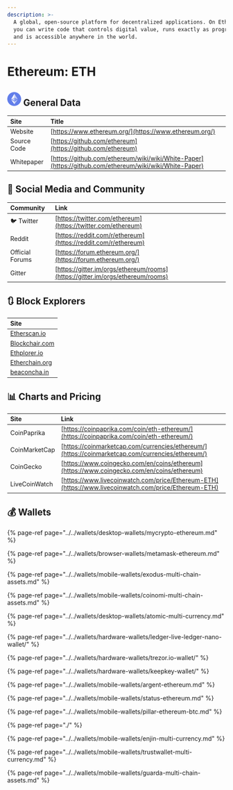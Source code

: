 ```yaml
---
description: >-
  A global, open-source platform for decentralized applications. On Ethereum,
  you can write code that controls digital value, runs exactly as programmed,
  and is accessible anywhere in the world.
---
```


# Ethereum: ETH

## ![](../../.gitbook/assets/eth.png) General Data

| Site | Title |
| :--- | :--- |
| Website | [https://www.ethereum.org/](https://www.ethereum.org/) |
| Source Code | [https://github.com/ethereum](https://github.com/ethereum) |
| Whitepaper | [https://github.com/ethereum/wiki/wiki/White-Paper](https://github.com/ethereum/wiki/wiki/White-Paper) |

## 🙋 Social Media and Community

| Community | Link |
| :--- | :--- |
| 🐦 Twitter | [https://twitter.com/ethereum](https://twitter.com/ethereum) |
| Reddit | [https://reddit.com/r/ethereum](https://reddit.com/r/ethereum) |
| Official Forums | [https://forum.ethereum.org/](https://forum.ethereum.org/) |
| Gitter | [https://gitter.im/orgs/ethereum/rooms](https://gitter.im/orgs/ethereum/rooms) |

## 🔃 Block Explorers

| Site |
| :--- |
| [Etherscan.io](https://etherscan.io/) |
| [Blockchair.com](https://blockchair.com/ethereum) |
| [Ethplorer.io](https://ethplorer.io/) |
| [Etherchain.org](https://etherchain.org/) |
| [beaconcha.in](https://beaconcha.in/) |

## 📊 Charts and Pricing

| Site | Link |
| :--- | :--- |
| CoinPaprika | [https://coinpaprika.com/coin/eth-ethereum/](https://coinpaprika.com/coin/eth-ethereum/) |
| CoinMarketCap | [https://coinmarketcap.com/currencies/ethereum/](https://coinmarketcap.com/currencies/ethereum/) |
| CoinGecko | [https://www.coingecko.com/en/coins/ethereum](https://www.coingecko.com/en/coins/ethereum) |
| LiveCoinWatch | [https://www.livecoinwatch.com/price/Ethereum-ETH](https://www.livecoinwatch.com/price/Ethereum-ETH) |

## 💰 Wallets

{% page-ref page="../../wallets/desktop-wallets/mycrypto-ethereum.md" %}

{% page-ref page="../../wallets/browser-wallets/metamask-ethereum.md" %}

{% page-ref page="../../wallets/mobile-wallets/exodus-multi-chain-assets.md" %}

{% page-ref page="../../wallets/mobile-wallets/coinomi-multi-chain-assets.md" %}

{% page-ref page="../../wallets/desktop-wallets/atomic-multi-currency.md" %}

{% page-ref page="../../wallets/hardware-wallets/ledger-live-ledger-nano-wallet/" %}

{% page-ref page="../../wallets/hardware-wallets/trezor.io-wallet/" %}

{% page-ref page="../../wallets/hardware-wallets/keepkey-wallet/" %}

{% page-ref page="../../wallets/mobile-wallets/argent-ethereum.md" %}

{% page-ref page="../../wallets/mobile-wallets/status-ethereum.md" %}

{% page-ref page="../../wallets/mobile-wallets/pillar-ethereum-btc.md" %}

{% page-ref page="./" %}

{% page-ref page="../../wallets/mobile-wallets/enjin-multi-currency.md" %}

{% page-ref page="../../wallets/mobile-wallets/trustwallet-multi-currency.md" %}

{% page-ref page="../../wallets/mobile-wallets/guarda-multi-chain-assets.md" %}



